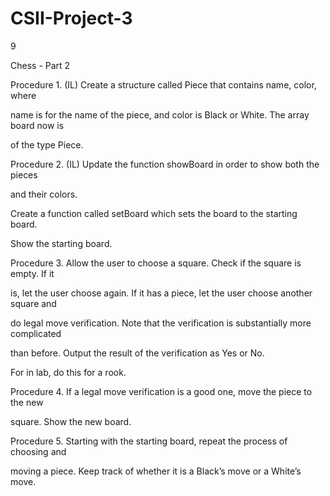 # CSII-Project-3

9

Chess - Part 2

Procedure 1. (IL) Create a structure called Piece that contains name, color, where

name is for the name of the piece, and color is Black or White. The array board now is

of the type Piece.

 Procedure 2. (IL) Update the function showBoard in order to show both the pieces

and their colors.

Create a function called setBoard which sets the board to the starting board.

Show the starting board.

Procedure 3. Allow the user to choose a square. Check if the square is empty. If it

is, let the user choose again. If it has a piece, let the user choose another square and

do legal move verification. Note that the verification is substantially more complicated

than before. Output the result of the verification as Yes or No.

For in lab, do this for a rook.

Procedure 4. If a legal move verification is a good one, move the piece to the new

square. Show the new board.

 Procedure 5. Starting with the starting board, repeat the process of choosing and

moving a piece. Keep track of whether it is a Black’s move or a White’s move.
